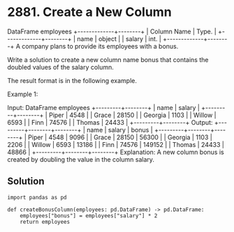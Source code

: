 # 2881. Create a New Column
DataFrame employees
+-------------+--------+
| Column Name | Type.  |
+-------------+--------+
| name        | object |
| salary      | int.   |
+-------------+--------+
A company plans to provide its employees with a bonus.

Write a solution to create a new column name bonus that contains the doubled values of the salary column.

The result format is in the following example.

 

Example 1:

Input:
DataFrame employees
+---------+--------+
| name    | salary |
+---------+--------+
| Piper   | 4548   |
| Grace   | 28150  |
| Georgia | 1103   |
| Willow  | 6593   |
| Finn    | 74576  |
| Thomas  | 24433  |
+---------+--------+
Output:
+---------+--------+--------+
| name    | salary | bonus  |
+---------+--------+--------+
| Piper   | 4548   | 9096   |
| Grace   | 28150  | 56300  |
| Georgia | 1103   | 2206   |
| Willow  | 6593   | 13186  |
| Finn    | 74576  | 149152 |
| Thomas  | 24433  | 48866  |
+---------+--------+--------+
Explanation: 
A new column bonus is created by doubling the value in the column salary.


## Solution
```
import pandas as pd

def createBonusColumn(employees: pd.DataFrame) -> pd.DataFrame:
    employees["bonus"] = employees["salary"] * 2
    return employees
```